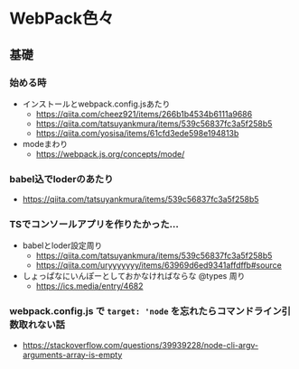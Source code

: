 # WebPack色々

## 基礎

### 始める時

- インストールとwebpack.config.jsあたり
  - <https://qiita.com/cheez921/items/266b1b4534b6111a9686>
  - <https://qiita.com/tatsuyankmura/items/539c56837fc3a5f258b5>
  - <https://qiita.com/yosisa/items/61cfd3ede598e194813b>
- modeまわり
  - <https://webpack.js.org/concepts/mode/>

### babel込でloderのあたり

- <https://qiita.com/tatsuyankmura/items/539c56837fc3a5f258b5>

### TSでコンソールアプリを作りたかった…

- babelとloder設定周り
  - <https://qiita.com/tatsuyankmura/items/539c56837fc3a5f258b5>
  - <https://qiita.com/uryyyyyyy/items/63969d6ed9341affdffb#source>
- しょっぱなにいんぽーとしておかなければならな @types 周り
  - <https://ics.media/entry/4682>

### webpack.config.js で `target: 'node` を忘れたらコマンドライン引数取れない話

- <https://stackoverflow.com/questions/39939228/node-cli-argv-arguments-array-is-empty>
